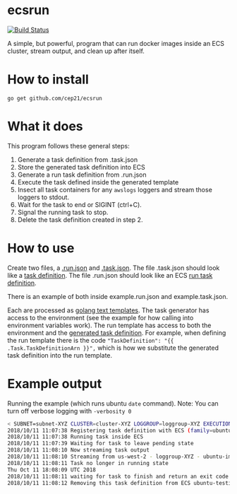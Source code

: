 # ecsrun
[![Build Status](https://travis-ci.org/cep21/ecsrun.svg?branch=master)](https://travis-ci.org/cep21/ecsrun)

A simple, but powerful, program that can run docker images inside
an ECS cluster, stream output, and clean up after itself.

# How to install

`go get github.com/cep21/ecsrun`

# What it does

This program follows these general steps:

1. Generate a task definition from .task.json
2. Store the generated task definition into ECS
3. Generate a run task definition from .run.json
4. Execute the task defined inside the generated template
5. Insect all task containers for any `awslogs` loggers and stream those loggers to stdout.
6. Wait for the task to end or SIGINT (ctrl+C).
7. Signal the running task to stop.
8. Delete the task definition created in step 2.

# How to use

Create two files, a [.run.json](example.run.json) and [.task.json](example.task.json).
The file .task.json should look like a [task definition](https://docs.aws.amazon.com/AmazonECS/latest/APIReference/API_RegisterTaskDefinition.html).
The file .run.json should look like an ECS [run task definition](https://docs.aws.amazon.com/AmazonECS/latest/APIReference/API_RunTask.html).

There is an example of both inside example.run.json and example.task.json.

Each are processed as [golang text templates](https://golang.org/pkg/text/template/).  The task generator has access to 
the environment (see the example for how calling into environment variables work).  The run template has access to
both the environment and the [generated task definition](https://docs.aws.amazon.com/AmazonECS/latest/APIReference/API_TaskDefinition.html).  For example,  when
defining the run template there is the code `"TaskDefinition": "{{ .Task.TaskDefinitionArn }}",` which
is how we substitute the generated task definition into the run template.

# Example output

Running the example (which runs ubuntu `date` command).  Note: You can turn off verbose logging with `-verbosity 0`
```bash
< SUBNET=subnet-XYZ CLUSTER=cluster-XYZ LOGGROUP=loggroup-XYZ EXECUTION_ROLE=arn:aws:iam::555555555:role/task-exec-role AWS_REGION=us-west-2 ecsrun -prefix example
2018/10/11 11:07:38 Registering task definition with ECS (family=ubuntu-testing-image)
2018/10/11 11:07:38 Running task inside ECS
2018/10/11 11:07:39 Waiting for task to leave pending state
2018/10/11 11:08:10 Now streaming task output
2018/10/11 11:08:10 Streaming from us-west-2 - loggroup-XYZ - ubuntu-image/ubuntu-image/170ac788-181d-4ac5-bc97-d10054ef03f7
2018/10/11 11:08:11 Task no longer in running state
Thu Oct 11 18:08:09 UTC 2018
2018/10/11 11:08:11 waiting for task to finish and return an exit code
2018/10/11 11:08:12 Removing this task definition from ECS ubuntu-testing-image:23
```
